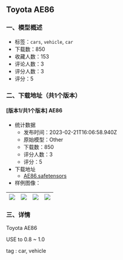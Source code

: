 ## Toyota AE86
### 一、模型概述

- 标签：`cars`, `vehicle`, `car`
- 下载数：850
- 收藏人数：153
- 评论人数：3
- 评分人数：3
- 评分：5

### 二、下载地址（共1个版本）

#### [版本1/共1个版本] AE86

- 统计数据
  - 发布时间：2023-02-21T16:06:58.940Z
  - 原始模型：Other
  - 下载数：850
  - 评分人数：3
  - 评分：5
- 下载地址
  - [AE86.safetensors](https://civitai.com/api/download/models/13572)
- 样例图像：

| <img src="https://image.civitai.com/xG1nkqKTMzGDvpLrqFT7WA/fd1d09d3-763b-499c-d9d2-3e53c530e500/width=450/131247.jpeg" /> | <img src="https://image.civitai.com/xG1nkqKTMzGDvpLrqFT7WA/18077ddc-18e0-4a5f-5f60-a7c2a5e5a500/width=450/131255.jpeg" /> | <img src="https://image.civitai.com/xG1nkqKTMzGDvpLrqFT7WA/c5194961-0c28-40c2-2e0b-68d762d97e00/width=450/131254.jpeg" /> | <img src="https://image.civitai.com/xG1nkqKTMzGDvpLrqFT7WA/27513fe0-993c-4ef4-1515-4c1445bc9400/width=450/131253.jpeg" /> |
| ---- | ---- | ---- | ---- |


### 三、详情
<p>Toyota AE86</p><p></p><p>USE to 0.8 ~ 1.0</p><p></p><p>tag : car, vehicle</p>